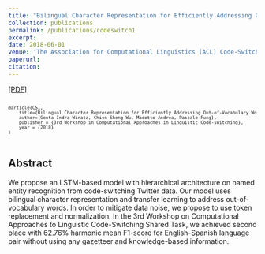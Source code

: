 ```yaml
---
title: "Bilingual Character Representation for Efficiently Addressing Out-of-Vocabulary Words in Code-Switching Named Entity Recognition"
collection: publications
permalink: /publications/codeswitch1
excerpt: 
date: 2018-06-01
venue: 'The Association for Computational Linguistics (ACL) Code-Switching Workshop'
paperurl: 
citation: 
---
```

[[PDF]](https://arxiv.org/pdf/1805.12061.pdf)

<pre>
<font size="1">
@article{CS1,
    title={Bilingual Character Representation for Efficiently Addressing Out-of-Vocabulary Words in Code-Switching Named Entity Recognition},
    author={Genta Indra Winata, Chien-Sheng Wu, Madotto Andrea, Pascale Fung},
    publisher = {3rd Workshop in Computational Approaches in Linguistic Code-switching},
    year = {2018}
}
</font>
</pre>

## Abstract
We propose an LSTM-based model with hierarchical architecture on named entity recognition from code-switching Twitter data. Our model uses bilingual character representation and transfer learning to address out-of-vocabulary words. In order to mitigate data noise, we propose to use token replacement and normalization. In the 3rd Workshop on Computational Approaches to Linguistic Code-Switching Shared Task, we achieved second place with 62.76% harmonic mean F1-score for English-Spanish language pair without using any gazetteer and knowledge-based information.
